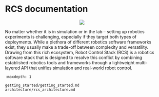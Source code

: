 <!-- RCS documentation master file, created by
   sphinx-quickstart on Mon Mar  3 14:47:32 2025.
   You can adapt this file completely to your liking, but it should at least
   contain the root `toctree` directive. 
-->

# RCS documentation

<p align="center">
  <img src="./_static/images/rcs.png" />
</p>


No matter whether it is in simulation or in the
lab – setting up robotics experiments is challenging, especially
if they target both types of deployments. While a plethora of
different robotics software frameworks exist, they usually make
a trade-off between complexity and versatility. Drawing from
this rich ecosystem, Robot Control Stack (RCS) is a
robotics software stack that is designed to resolve this conflict by
combining established robotics tools and frameworks through
a lightweight multi-layered API that unifies simulation and
real-world robot control.


```{toctree}
:maxdepth: 1

getting_started/getting_started.md
architecture/rcs_architecture.md
```

   
